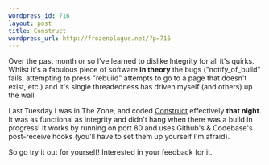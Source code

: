 ```yaml
--- 
wordpress_id: 716
layout: post
title: Construct
wordpress_url: http://frozenplague.net/?p=716
---
```

Over the past month or so I've learned to dislike Integrity for all it's quirks. Whilst it's a fabulous piece of software <strong>in theory</strong> the bugs ("notify_of_build" fails, attempting to press "rebuild" attempts to go to a page that doesn't exist, etc.) and it's single threadedness has driven myself (and others) up the wall. 

Last Tuesday I was in The Zone, and coded <a href='http://github.com/radar/construct'>Construct</a> effectively <strong>that night</strong>. It was as functional as integrity and didn't hang when there was a build in progress! It works by running on port 80 and uses Github's & Codebase's post-receive hooks (you'll have to set them up yourself I'm afraid).

So go try it out for yourself! Interested in your feedback for it.
